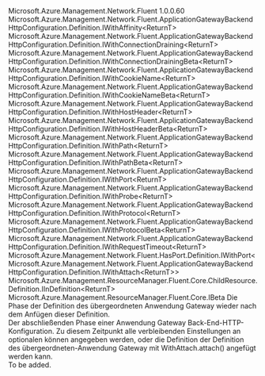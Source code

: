 <Type Name="IWithAttach&lt;ReturnT&gt;" FullName="Microsoft.Azure.Management.Network.Fluent.ApplicationGatewayBackendHttpConfiguration.Definition.IWithAttach&lt;ReturnT&gt;">
  <TypeSignature Language="C#" Value="public interface IWithAttach&lt;ReturnT&gt; : Microsoft.Azure.Management.Network.Fluent.ApplicationGatewayBackendHttpConfiguration.Definition.IWithAffinity&lt;ReturnT&gt;, Microsoft.Azure.Management.Network.Fluent.ApplicationGatewayBackendHttpConfiguration.Definition.IWithConnectionDraining&lt;ReturnT&gt;, Microsoft.Azure.Management.Network.Fluent.ApplicationGatewayBackendHttpConfiguration.Definition.IWithConnectionDrainingBeta&lt;ReturnT&gt;, Microsoft.Azure.Management.Network.Fluent.ApplicationGatewayBackendHttpConfiguration.Definition.IWithCookieName&lt;ReturnT&gt;, Microsoft.Azure.Management.Network.Fluent.ApplicationGatewayBackendHttpConfiguration.Definition.IWithCookieNameBeta&lt;ReturnT&gt;, Microsoft.Azure.Management.Network.Fluent.ApplicationGatewayBackendHttpConfiguration.Definition.IWithHostHeader&lt;ReturnT&gt;, Microsoft.Azure.Management.Network.Fluent.ApplicationGatewayBackendHttpConfiguration.Definition.IWithHostHeaderBeta&lt;ReturnT&gt;, Microsoft.Azure.Management.Network.Fluent.ApplicationGatewayBackendHttpConfiguration.Definition.IWithPath&lt;ReturnT&gt;, Microsoft.Azure.Management.Network.Fluent.ApplicationGatewayBackendHttpConfiguration.Definition.IWithPathBeta&lt;ReturnT&gt;, Microsoft.Azure.Management.Network.Fluent.ApplicationGatewayBackendHttpConfiguration.Definition.IWithPort&lt;ReturnT&gt;, Microsoft.Azure.Management.Network.Fluent.ApplicationGatewayBackendHttpConfiguration.Definition.IWithProbe&lt;ReturnT&gt;, Microsoft.Azure.Management.Network.Fluent.ApplicationGatewayBackendHttpConfiguration.Definition.IWithProtocol&lt;ReturnT&gt;, Microsoft.Azure.Management.Network.Fluent.ApplicationGatewayBackendHttpConfiguration.Definition.IWithProtocolBeta&lt;ReturnT&gt;, Microsoft.Azure.Management.Network.Fluent.ApplicationGatewayBackendHttpConfiguration.Definition.IWithRequestTimeout&lt;ReturnT&gt;, Microsoft.Azure.Management.Network.Fluent.HasPort.Definition.IWithPort&lt;Microsoft.Azure.Management.Network.Fluent.ApplicationGatewayBackendHttpConfiguration.Definition.IWithAttach&lt;ReturnT&gt;&gt;, Microsoft.Azure.Management.ResourceManager.Fluent.Core.ChildResource.Definition.IInDefinition&lt;ReturnT&gt;, Microsoft.Azure.Management.ResourceManager.Fluent.Core.IBeta" />
  <TypeSignature Language="ILAsm" Value=".class public interface auto ansi abstract IWithAttach`1&lt;ReturnT&gt; implements class Microsoft.Azure.Management.Network.Fluent.ApplicationGatewayBackendHttpConfiguration.Definition.IWithAffinity`1&lt;!ReturnT&gt;, class Microsoft.Azure.Management.Network.Fluent.ApplicationGatewayBackendHttpConfiguration.Definition.IWithConnectionDraining`1&lt;!ReturnT&gt;, class Microsoft.Azure.Management.Network.Fluent.ApplicationGatewayBackendHttpConfiguration.Definition.IWithConnectionDrainingBeta`1&lt;!ReturnT&gt;, class Microsoft.Azure.Management.Network.Fluent.ApplicationGatewayBackendHttpConfiguration.Definition.IWithCookieName`1&lt;!ReturnT&gt;, class Microsoft.Azure.Management.Network.Fluent.ApplicationGatewayBackendHttpConfiguration.Definition.IWithCookieNameBeta`1&lt;!ReturnT&gt;, class Microsoft.Azure.Management.Network.Fluent.ApplicationGatewayBackendHttpConfiguration.Definition.IWithHostHeader`1&lt;!ReturnT&gt;, class Microsoft.Azure.Management.Network.Fluent.ApplicationGatewayBackendHttpConfiguration.Definition.IWithHostHeaderBeta`1&lt;!ReturnT&gt;, class Microsoft.Azure.Management.Network.Fluent.ApplicationGatewayBackendHttpConfiguration.Definition.IWithPath`1&lt;!ReturnT&gt;, class Microsoft.Azure.Management.Network.Fluent.ApplicationGatewayBackendHttpConfiguration.Definition.IWithPathBeta`1&lt;!ReturnT&gt;, class Microsoft.Azure.Management.Network.Fluent.ApplicationGatewayBackendHttpConfiguration.Definition.IWithPort`1&lt;!ReturnT&gt;, class Microsoft.Azure.Management.Network.Fluent.ApplicationGatewayBackendHttpConfiguration.Definition.IWithProbe`1&lt;!ReturnT&gt;, class Microsoft.Azure.Management.Network.Fluent.ApplicationGatewayBackendHttpConfiguration.Definition.IWithProtocol`1&lt;!ReturnT&gt;, class Microsoft.Azure.Management.Network.Fluent.ApplicationGatewayBackendHttpConfiguration.Definition.IWithProtocolBeta`1&lt;!ReturnT&gt;, class Microsoft.Azure.Management.Network.Fluent.ApplicationGatewayBackendHttpConfiguration.Definition.IWithRequestTimeout`1&lt;!ReturnT&gt;, class Microsoft.Azure.Management.Network.Fluent.HasPort.Definition.IWithPort`1&lt;class Microsoft.Azure.Management.Network.Fluent.ApplicationGatewayBackendHttpConfiguration.Definition.IWithAttach`1&lt;!ReturnT&gt;&gt;, class Microsoft.Azure.Management.ResourceManager.Fluent.Core.ChildResource.Definition.IInDefinition`1&lt;!ReturnT&gt;, class Microsoft.Azure.Management.ResourceManager.Fluent.Core.IBeta" />
  <TypeSignature Language="DocId" Value="T:Microsoft.Azure.Management.Network.Fluent.ApplicationGatewayBackendHttpConfiguration.Definition.IWithAttach`1" />
  <TypeSignature Language="VB.NET" Value="Public Interface IWithAttach(Of ReturnT)&#xA;Implements IBeta, IInDefinition(Of ReturnT), IWithAffinity(Of ReturnT), IWithConnectionDraining(Of ReturnT), IWithConnectionDrainingBeta(Of ReturnT), IWithCookieName(Of ReturnT), IWithCookieNameBeta(Of ReturnT), IWithHostHeader(Of ReturnT), IWithHostHeaderBeta(Of ReturnT), IWithPath(Of ReturnT), IWithPathBeta(Of ReturnT), IWithPort(Of IWithAttach(Of ReturnT)), IWithPort(Of ReturnT), IWithProbe(Of ReturnT), IWithProtocol(Of ReturnT), IWithProtocolBeta(Of ReturnT), IWithRequestTimeout(Of ReturnT)" />
  <TypeSignature Language="F#" Value="type IWithAttach&lt;'ReturnT&gt; = interface&#xA;    interface IInDefinition&lt;'ReturnT&gt;&#xA;    interface IWithPort&lt;'ReturnT&gt;&#xA;    interface IWithPort&lt;IWithAttach&lt;'ReturnT&gt;&gt;&#xA;    interface IWithAffinity&lt;'ReturnT&gt;&#xA;    interface IWithProtocol&lt;'ReturnT&gt;&#xA;    interface IWithProtocolBeta&lt;'ReturnT&gt;&#xA;    interface IBeta&#xA;    interface IWithRequestTimeout&lt;'ReturnT&gt;&#xA;    interface IWithProbe&lt;'ReturnT&gt;&#xA;    interface IWithHostHeader&lt;'ReturnT&gt;&#xA;    interface IWithHostHeaderBeta&lt;'ReturnT&gt;&#xA;    interface IWithConnectionDraining&lt;'ReturnT&gt;&#xA;    interface IWithConnectionDrainingBeta&lt;'ReturnT&gt;&#xA;    interface IWithCookieName&lt;'ReturnT&gt;&#xA;    interface IWithCookieNameBeta&lt;'ReturnT&gt;&#xA;    interface IWithPath&lt;'ReturnT&gt;&#xA;    interface IWithPathBeta&lt;'ReturnT&gt;" />
  <AssemblyInfo>
    <AssemblyName>Microsoft.Azure.Management.Network.Fluent</AssemblyName>
    <AssemblyVersion>1.0.0.60</AssemblyVersion>
  </AssemblyInfo>
  <TypeParameters>
    <TypeParameter Name="ParentT" />
  </TypeParameters>
  <Interfaces>
    <Interface>
      <InterfaceName>Microsoft.Azure.Management.Network.Fluent.ApplicationGatewayBackendHttpConfiguration.Definition.IWithAffinity&lt;ReturnT&gt;</InterfaceName>
    </Interface>
    <Interface>
      <InterfaceName>Microsoft.Azure.Management.Network.Fluent.ApplicationGatewayBackendHttpConfiguration.Definition.IWithConnectionDraining&lt;ReturnT&gt;</InterfaceName>
    </Interface>
    <Interface>
      <InterfaceName>Microsoft.Azure.Management.Network.Fluent.ApplicationGatewayBackendHttpConfiguration.Definition.IWithConnectionDrainingBeta&lt;ReturnT&gt;</InterfaceName>
    </Interface>
    <Interface>
      <InterfaceName>Microsoft.Azure.Management.Network.Fluent.ApplicationGatewayBackendHttpConfiguration.Definition.IWithCookieName&lt;ReturnT&gt;</InterfaceName>
    </Interface>
    <Interface>
      <InterfaceName>Microsoft.Azure.Management.Network.Fluent.ApplicationGatewayBackendHttpConfiguration.Definition.IWithCookieNameBeta&lt;ReturnT&gt;</InterfaceName>
    </Interface>
    <Interface>
      <InterfaceName>Microsoft.Azure.Management.Network.Fluent.ApplicationGatewayBackendHttpConfiguration.Definition.IWithHostHeader&lt;ReturnT&gt;</InterfaceName>
    </Interface>
    <Interface>
      <InterfaceName>Microsoft.Azure.Management.Network.Fluent.ApplicationGatewayBackendHttpConfiguration.Definition.IWithHostHeaderBeta&lt;ReturnT&gt;</InterfaceName>
    </Interface>
    <Interface>
      <InterfaceName>Microsoft.Azure.Management.Network.Fluent.ApplicationGatewayBackendHttpConfiguration.Definition.IWithPath&lt;ReturnT&gt;</InterfaceName>
    </Interface>
    <Interface>
      <InterfaceName>Microsoft.Azure.Management.Network.Fluent.ApplicationGatewayBackendHttpConfiguration.Definition.IWithPathBeta&lt;ReturnT&gt;</InterfaceName>
    </Interface>
    <Interface>
      <InterfaceName>Microsoft.Azure.Management.Network.Fluent.ApplicationGatewayBackendHttpConfiguration.Definition.IWithPort&lt;ReturnT&gt;</InterfaceName>
    </Interface>
    <Interface>
      <InterfaceName>Microsoft.Azure.Management.Network.Fluent.ApplicationGatewayBackendHttpConfiguration.Definition.IWithProbe&lt;ReturnT&gt;</InterfaceName>
    </Interface>
    <Interface>
      <InterfaceName>Microsoft.Azure.Management.Network.Fluent.ApplicationGatewayBackendHttpConfiguration.Definition.IWithProtocol&lt;ReturnT&gt;</InterfaceName>
    </Interface>
    <Interface>
      <InterfaceName>Microsoft.Azure.Management.Network.Fluent.ApplicationGatewayBackendHttpConfiguration.Definition.IWithProtocolBeta&lt;ReturnT&gt;</InterfaceName>
    </Interface>
    <Interface>
      <InterfaceName>Microsoft.Azure.Management.Network.Fluent.ApplicationGatewayBackendHttpConfiguration.Definition.IWithRequestTimeout&lt;ReturnT&gt;</InterfaceName>
    </Interface>
    <Interface>
      <InterfaceName>Microsoft.Azure.Management.Network.Fluent.HasPort.Definition.IWithPort&lt;Microsoft.Azure.Management.Network.Fluent.ApplicationGatewayBackendHttpConfiguration.Definition.IWithAttach&lt;ReturnT&gt;&gt;</InterfaceName>
    </Interface>
    <Interface>
      <InterfaceName>Microsoft.Azure.Management.ResourceManager.Fluent.Core.ChildResource.Definition.IInDefinition&lt;ReturnT&gt;</InterfaceName>
    </Interface>
    <Interface>
      <InterfaceName>Microsoft.Azure.Management.ResourceManager.Fluent.Core.IBeta</InterfaceName>
    </Interface>
  </Interfaces>
  <Docs>
    <typeparam name="ReturnT">Die Phase der Definition des übergeordneten Anwendung Gateway wieder nach dem Anfügen dieser Definition.</typeparam>
    <summary>
            Der abschließenden Phase einer Anwendung Gateway Back-End-HTTP-Konfiguration.
            Zu diesem Zeitpunkt alle verbleibenden Einstellungen an optionalen können angegeben werden, oder die Definition der Definition des übergeordneten-Anwendung Gateway mit WithAttach.attach() angefügt werden kann.
            </summary>
    <remarks>To be added.</remarks>
  </Docs>
  <Members />
</Type>